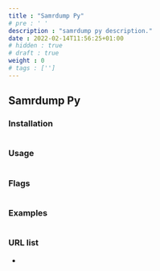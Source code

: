 ```yaml
---
title : "Samrdump Py"
# pre : ' '
description : "samrdump py description."
date : 2022-02-14T11:56:25+01:00
# hidden : true
# draft : true
weight : 0
# tags : ['']
---
```


## Samrdump Py

### Installation

```plain

```

### Usage

```plain

```

### Flags

```plain

```

### Examples

```plain

```

### URL list

* []()
